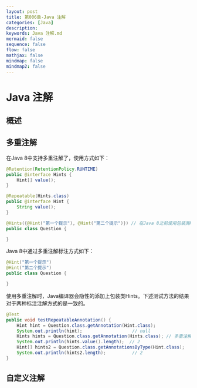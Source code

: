 ```yaml
---
layout: post
title: 第006章-Java 注解
categories: [Java]
description: 
keywords: Java 注解.md
mermaid: false
sequence: false
flow: false
mathjax: false
mindmap: false
mindmap2: false
---
```

# Java 注解

## 概述

## 多重注解

在Java 8中支持多重注解了，使用方式如下：

```java
@Retention(RetentionPolicy.RUNTIME)
public @interface Hints {
    Hint[] value();
}

@Repeatable(Hints.class)
public @interface Hint {
    String value();
}

@Hints({@Hint("第一个提示"), @Hint("第二个提示")}) // 在Java 8之前使用包装类Hints的方式标注多个注解
public class Question {

}
```



Java 8中通过多重注解标注方式如下：

```java
@Hint("第一个提示")
@Hint("第二个提示")
public class Question {

}
```



使用多重注解时，Java编译器会隐性的添加上包装类Hints。下述测试方法的结果对于两种标注注解方式的是一致的。

```java
@Test
public void testRepeatableAnnotation() {
    Hint hint = Question.class.getAnnotation(Hint.class);
    System.out.println(hint);                   // null
    Hints hints = Question.class.getAnnotation(Hints.class); // 多重注解方式没有显示标注Hints注解仍能获取到该注解对象
    System.out.println(hints.value().length);  // 2
    Hint[] hints2 = Question.class.getAnnotationsByType(Hint.class);
    System.out.println(hints2.length);          // 2
}
```



## 自定义注解
